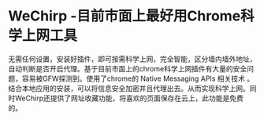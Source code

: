 # WeChirp -目前市面上最好用Chrome科学上网工具

无需任何设置，安装好插件，即可按需科学上网，完全智能，区分墙内墙外地址，自动判断是否开启代理。基于目前市面上的chrome科学上网插件有大量的安全问题，容易被GFW探测到。使用了chrome的 Native Messaging APIs 相关技术 。 结合本地应用的安装，可以将信息安全加密并且代理出去。从而实现科学上网。同时WeChirp还提供了网址收藏功能，将喜欢的页面保存在云上，此功能是免费的。
